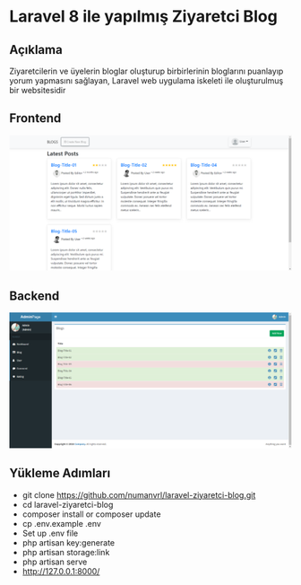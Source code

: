 # Laravel 8 ile yapılmış Ziyaretci Blog
## Açıklama
Ziyaretcilerin ve üyelerin bloglar oluşturup birbirlerinin bloglarını puanlayıp yorum yapmasını sağlayan, Laravel web uygulama iskeleti ile oluşturulmuş bir websitesidir
## Frontend
![Screenshot](frontend.png)
## Backend
![Screenshot](backend.png)
## Yükleme Adımları
- git clone https://github.com/numanvrl/laravel-ziyaretci-blog.git
- cd laravel-ziyaretci-blog
- composer install or composer update
- cp .env.example .env
- Set up .env file
- php artisan key:generate
- php artisan storage:link
- php artisan serve
- http://127.0.0.1:8000/
